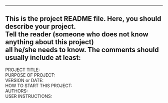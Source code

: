 ------------------------------------------------------------------------
This is the project README file. Here, you should describe your project.\
Tell the reader (someone who does not know anything about this project)\
all he/she needs to know. The comments should usually include at least:
------------------------------------------------------------------------

PROJECT TITLE:\
PURPOSE OF PROJECT:\
VERSION or DATE:\
HOW TO START THIS PROJECT:\
AUTHORS:\
USER INSTRUCTIONS:
